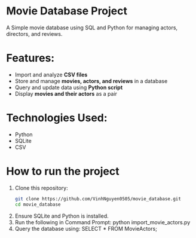 # Movie Database Project
A Simple movie database using SQL and Python for managing actors, directors, and reviews.

# Features:
- Import and analyze **CSV files**
- Store and manage **movies, actors, and reviews** in a database
- Query and update data using **Python script**
- Display **movies and their actors** as a pair

# Technologies Used:
- Python
- SQLite
- CSV

# How to run the project
1. Clone this repository:
   ```bash
   git clone https://github.com/VinhNguyen0505/movie_database.git
   cd movie_database
2. Ensure SQLite and Python is installed.
3. Run the following in Command Prompt:
   python import_movie_actors.py
4. Query the database using:
   SELECT * FROM MovieActors;
